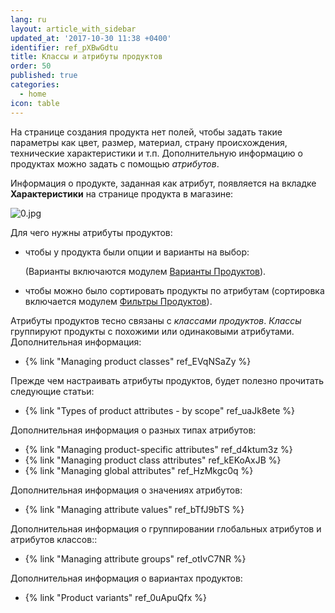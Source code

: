 ```yaml
---
lang: ru
layout: article_with_sidebar
updated_at: '2017-10-30 11:38 +0400'
identifier: ref_pXBwGdtu
title: Классы и атрибуты продуктов
order: 50
published: true
categories:
  - home
icon: table
---
```

На странице создания продукта нет полей, чтобы задать такие параметры как цвет, размер,  материал, страну происхождения, технические характеристики и т.п. Дополнительную информацию о продуктах можно задать с помощью _атрибутов_.

Информация о продукте, заданная как атрибут, появляется на вкладке **Характеристики** на странице продукта в магазине:

![0.jpg]({{site.baseurl}}/attachments/ref_pXBwGdtu/0.jpg)

Для чего нужны атрибуты продуктов:

*   чтобы у продукта были опции и варианты на выбор:
    
    (Варианты включаются модулем [Варианты Продуктов](http://www.x-cart.com/extensions/addons/product-variants.html)).

*   чтобы можно было сортировать продукты по атрибутам (сортировка включается модулем [Фильтры Продуктов](http://www.x-cart.com/extensions/addons/product-filter.html)).

Атрибуты продуктов тесно связаны с _классами продуктов_. _Классы_ группируют продукты с похожими или одинаковыми атрибутами. Дополнительная информация:

*   {% link "Managing product classes" ref_EVqNSaZy %}

Прежде чем настраивать атрибуты продуктов, будет полезно прочитать следующие статьи:

*   {% link "Types of product attributes - by scope" ref_uaJk8ete %}

Дополнительная информация о разных типах атрибутов:

*   {% link "Managing product-specific attributes" ref_d4ktum3z %}
*   {% link "Managing product class attributes" ref_kEKoAxJB %}
*   {% link "Managing global attributes" ref_HzMkgc0q %}

Дополнительная информация о значениях атрибутов:

*   {% link "Managing attribute values" ref_bTfJ9bTS %}

Дополнительная информация о группировании глобальных атрибутов и атрибутов классов::

*   {% link "Managing attribute groups" ref_otIvC7NR %}

Дополнительная информация о вариантах продуктов:

*   {% link "Product variants" ref_0uApuQfx %}

